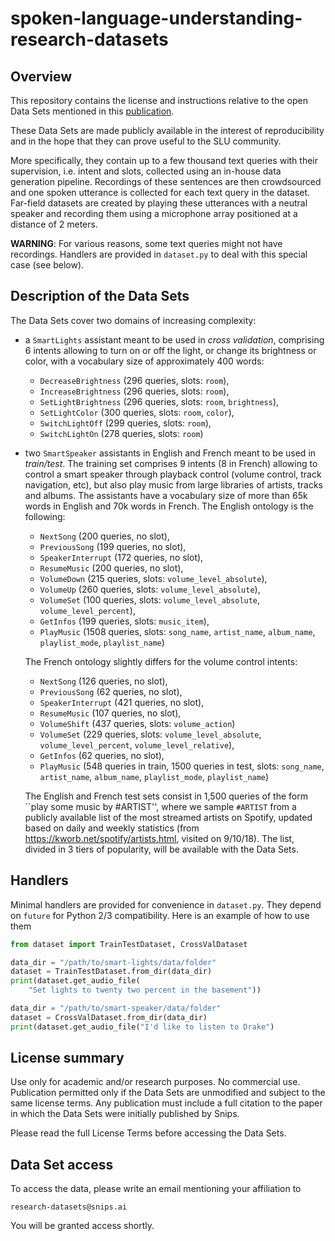 # spoken-language-understanding-research-datasets

## Overview

This repository contains the license and instructions relative to the open
Data Sets mentioned in this [publication](http://arxiv.org/abs/1810.12735).

These Data Sets are made publicly available in the interest of
reproducibility and in the hope that they can prove useful to the SLU community.

More specifically, they contain up to a few thousand text queries with their
supervision, i.e. intent and slots, collected using an in-house data
generation pipeline. Recordings of these sentences are then crowdsourced and
 one spoken utterance is collected for each text query in the dataset.
Far-field datasets are created by playing these utterances with a neutral
speaker and recording them using a microphone array positioned at a distance
of 2 meters.

**WARNING**: For various reasons, some text queries might not have recordings.
Handlers are provided in `dataset.py` to deal with this special case (see below).

## Description of the Data Sets

The Data Sets cover two domains of increasing complexity:

- a `SmartLights` assistant meant to be used in *cross validation*,
comprising 6
intents allowing to turn on or off the light, or change its brightness or
color, with a vocabulary size of approximately 400 words:
    * `DecreaseBrightness` (296 queries, slots: `room`),
    * `IncreaseBrightness` (296 queries, slots: `room`),
    * `SetLightBrightness` (296 queries, slots: `room`, `brightness`),
    * `SetLightColor` (300 queries, slots: `room`, `color`),
    * `SwitchLightOff` (299 queries, slots: `room`),
    * `SwitchLightOn` (278 queries, slots: `room`)

- two `SmartSpeaker` assistants in English and French meant to be used in
 *train/test*. The training set comprises 9
intents (8 in French) allowing to control a smart speaker through playback
 control (volume control, track navigation, etc), but also play music from
 large libraries of artists, tracks and albums. The assistants have a
 vocabulary size of more than 65k words in English and 70k words in French.
 The English ontology is the following:
    * `NextSong` (200 queries, no slot),
    * `PreviousSong` (199 queries, no slot),
    * `SpeakerInterrupt` (172 queries, no slot),
    * `ResumeMusic` (200 queries, no slot),
    * `VolumeDown` (215 queries, slots: `volume_level_absolute`),
    * `VolumeUp` (260 queries, slots: `volume_level_absolute`),
    * `VolumeSet` (100 queries, slots: `volume_level_absolute`, `volume_level_percent`),
    * `GetInfos` (199 queries, slots: `music_item`),
    * `PlayMusic` (1508 queries, slots: `song_name`, `artist_name`,
    `album_name`, `playlist_mode`, `playlist_name`)

  The French ontology slightly differs for the volume control intents:
    * `NextSong` (126 queries, no slot),
    * `PreviousSong` (62 queries, no slot),
    * `SpeakerInterrupt` (421 queries, no slot),
    * `ResumeMusic` (107 queries, no slot),
    * `VolumeShift` (437 queries, slots: `volume_action`)
    * `VolumeSet` (229 queries, slots: `volume_level_absolute`,
    `volume_level_percent`, `volume_level_relative`),
    * `GetInfos` (62 queries, no slot),
    * `PlayMusic` (548 queries in train, 1500 queries in test, slots:
    `song_name`, `artist_name`, `album_name`, `playlist_mode`, `playlist_name`)

  The English and French test sets consist in 1,500 queries of the form ``play
    some music by #ARTIST'', where we sample `#ARTIST` from a publicly available
     list of the most streamed artists on Spotify, updated based on daily and
     weekly statistics (from https://kworb.net/spotify/artists.html, visited on 9/10/18). The list, divided in 3 tiers of
     popularity, will be available with the Data Sets.

## Handlers

Minimal handlers are provided for convenience in `dataset.py`. They depend on `future` for Python 2/3 compatibility.
Here is an example of how to use them

```python
from dataset import TrainTestDataset, CrossValDataset

data_dir = "/path/to/smart-lights/data/folder"
dataset = TrainTestDataset.from_dir(data_dir)
print(dataset.get_audio_file(
    "Set lights to twenty two percent in the basement"))

data_dir = "/path/to/smart-speaker/data/folder"
dataset = CrossValDataset.from_dir(data_dir)
print(dataset.get_audio_file("I'd like to listen to Drake")
```

## License summary

Use only for academic and/or research purposes. No commercial use.
Publication permitted only if the Data Sets are unmodified and subject to the same license terms.
Any publication must include a full citation to the paper in which the Data Sets were initially published by Snips.

Please read the full License Terms before accessing the Data Sets.

## Data Set access

To access the data, please write an email mentioning your affiliation to

```
research-datasets@snips.ai
```

You will be granted access shortly.
